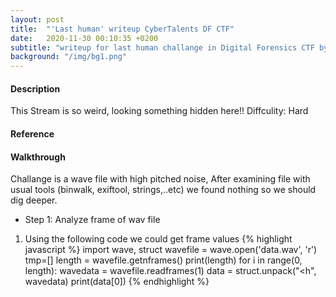 ```yaml
---
layout: post
title:  "'Last human' writeup CyberTalents DF CTF"
date:   2020-11-30 00:10:35 +0200
subtitle: "writeup for last human challange in Digital Forensics CTF by CyberTalents"
background: "/img/bg1.png"
---
```


#### Description
This Stream is so weird, looking something hidden here!!
Diffculity: Hard
#### Reference
#### Walkthrough
Challange is a wave file with high pitched noise, After examining file with usual tools (binwalk, exiftool, strings,..etc) we found nothing so we should dig deeper.
* Step 1: Analyze frame of wav file
1. Using the following code we could get frame values 
{% highlight javascript %}
import wave, struct
wavefile = wave.open('data.wav', 'r')
tmp=[]
length = wavefile.getnframes()
print(length)
for i in range(0, length):
   wavedata = wavefile.readframes(1)
   data = struct.unpack("<h", wavedata)
   print(data[0])
{% endhighlight %}
